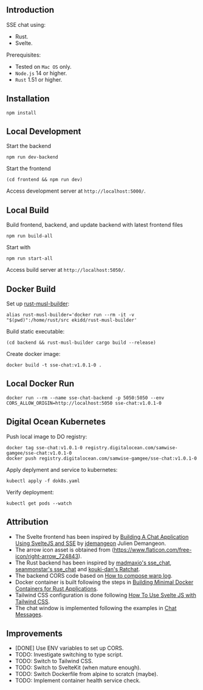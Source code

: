 ## Introduction

SSE chat using:

* Rust.
* Svelte.

Prerequisites:

* Tested on `Mac OS` only.
* `Node.js` 14 or higher.
* `Rust` 1.51 or higher.

## Installation

```
npm install
```

## Local Development

Start the backend

```
npm run dev-backend
```

Start the frontend

```
(cd frontend && npm run dev)
```

Access development server at `http://localhost:5000/`.

## Local Build

Build frontend, backend, and update backend with latest frontend files

```
npm run build-all
```

Start with

```
npm run start-all
```

Access build server at `http://localhost:5050/`.

## Docker Build

Set up [rust-musl-builder](https://github.com/emk/rust-musl-builder):

```
alias rust-musl-builder='docker run --rm -it -v "$(pwd)":/home/rust/src ekidd/rust-musl-builder'
```

Build static executable:

```
(cd backend && rust-musl-builder cargo build --release)
```

Create docker image:

```
docker build -t sse-chat:v1.0.1-0 .
```

## Local Docker Run

```
docker run --rm --name sse-chat-backend -p 5050:5050 --env CORS_ALLOW_ORIGIN=http://localhost:5050 sse-chat:v1.0.1-0
```

## Digital Ocean Kubernetes

Push local image to DO registry:

```
docker tag sse-chat:v1.0.1-0 registry.digitalocean.com/samwise-gamgee/sse-chat:v1.0.1-0
docker push registry.digitalocean.com/samwise-gamgee/sse-chat:v1.0.1-0
```

Apply deplyment and service to kubernetes:

```
kubectl apply -f dok8s.yaml
```

Verify deployment:

```
kubectl get pods --watch
```

## Attribution

* The Svelte frontend has been inspired by [Building A Chat Application Using SvelteJS and SSE](https://marmelab.com/blog/2020/10/02/build-a-chat-application-using-sveltejs-and-sse.html) by [jdemangeon](https://github.com/jdemangeon) Julien Demangeon.
* The arrow icon asset is obtained from (https://www.flaticon.com/free-icon/right-arrow_724843).
* The Rust backend has been inspired by [madmaxio's sse_chat](https://github.com/madmaxio/tokio/blob/203ab8bd5e91daea728e9bf1f907de211c222f27/warp/examples/sse_chat.rs), [seanmonstar's sse_chat](https://github.com/seanmonstar/warp/blob/b6d1fc0719604ef1010aec00544408e6af1289a5/examples/sse_chat.rs) and [kouki-dan's Ratchat](https://github.com/kouki-dan/Ratchat/blob/1f4f6fc3a7227076d32906121d2eaedb03c76115/src/main.rs).
* The backend CORS code based on [How to compose warp log](https://stackoverflow.com/questions/62107101/how-to-compose-warp-log).
* Docker container is built following the steps in [Building Minimal Docker Containers for Rust Applications](https://blog.semicolonsoftware.de/building-minimal-docker-containers-for-rust-applications/).
* Tailwind CSS configuration is done following [How To Use Svelte JS with Tailwind CSS](https://levelup.gitconnected.com/how-to-use-svelte-js-with-tailwind-css-f0554187eca1).
* The chat window is implemented following the examples in [Chat Messages](https://tailwindcomponents.com/component/chat-messages).

## Improvements

* [DONE] Use ENV variables to set up CORS.
* TODO:  Investigate switching to type script.
* TODO:  Switch to Tailwind CSS.
* TODO:  Switch to SvelteKit (when mature enough).
* TODO:  Switch Dockerfile from alpine to scratch (maybe).
* TODO:  Implement container health service check.